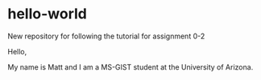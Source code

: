 # hello-world
New repository for following the tutorial for assignment 0-2

Hello, 

My name is Matt and I am a MS-GIST student at the University of Arizona. 
